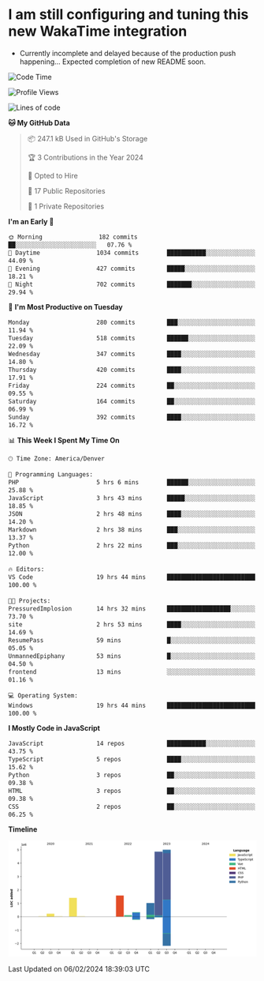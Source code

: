 # I am still configuring and tuning this new WakaTime integration
- Currently incomplete and delayed because of the production push happening... Expected completion of new README soon.
<!--START_SECTION:waka-->
![Code Time](http://img.shields.io/badge/Code%20Time-476%20hrs%202%20mins-blue)

![Profile Views](http://img.shields.io/badge/Profile%20Views-0-blue)

![Lines of code](https://img.shields.io/badge/From%20Hello%20World%20I%27ve%20Written-14.5%20million%20lines%20of%20code-blue)

**🐱 My GitHub Data** 

> 📦 247.1 kB Used in GitHub's Storage 
 > 
> 🏆 3 Contributions in the Year 2024
 > 
> 💼 Opted to Hire
 > 
> 📜 17 Public Repositories 
 > 
> 🔑 1 Private Repositories 
 > 
**I'm an Early 🐤** 

```text
🌞 Morning                182 commits         ██░░░░░░░░░░░░░░░░░░░░░░░   07.76 % 
🌆 Daytime                1034 commits        ███████████░░░░░░░░░░░░░░   44.09 % 
🌃 Evening                427 commits         █████░░░░░░░░░░░░░░░░░░░░   18.21 % 
🌙 Night                  702 commits         ███████░░░░░░░░░░░░░░░░░░   29.94 % 
```
📅 **I'm Most Productive on Tuesday** 

```text
Monday                   280 commits         ███░░░░░░░░░░░░░░░░░░░░░░   11.94 % 
Tuesday                  518 commits         ██████░░░░░░░░░░░░░░░░░░░   22.09 % 
Wednesday                347 commits         ████░░░░░░░░░░░░░░░░░░░░░   14.80 % 
Thursday                 420 commits         ████░░░░░░░░░░░░░░░░░░░░░   17.91 % 
Friday                   224 commits         ██░░░░░░░░░░░░░░░░░░░░░░░   09.55 % 
Saturday                 164 commits         ██░░░░░░░░░░░░░░░░░░░░░░░   06.99 % 
Sunday                   392 commits         ████░░░░░░░░░░░░░░░░░░░░░   16.72 % 
```


📊 **This Week I Spent My Time On** 

```text
🕑︎ Time Zone: America/Denver

💬 Programming Languages: 
PHP                      5 hrs 6 mins        ██████░░░░░░░░░░░░░░░░░░░   25.88 % 
JavaScript               3 hrs 43 mins       █████░░░░░░░░░░░░░░░░░░░░   18.85 % 
JSON                     2 hrs 48 mins       ████░░░░░░░░░░░░░░░░░░░░░   14.20 % 
Markdown                 2 hrs 38 mins       ███░░░░░░░░░░░░░░░░░░░░░░   13.37 % 
Python                   2 hrs 22 mins       ███░░░░░░░░░░░░░░░░░░░░░░   12.00 % 

🔥 Editors: 
VS Code                  19 hrs 44 mins      █████████████████████████   100.00 % 

🐱‍💻 Projects: 
PressuredImplosion       14 hrs 32 mins      ██████████████████░░░░░░░   73.70 % 
site                     2 hrs 53 mins       ████░░░░░░░░░░░░░░░░░░░░░   14.69 % 
ResumePass               59 mins             █░░░░░░░░░░░░░░░░░░░░░░░░   05.05 % 
UnmannedEpiphany         53 mins             █░░░░░░░░░░░░░░░░░░░░░░░░   04.50 % 
frontend                 13 mins             ░░░░░░░░░░░░░░░░░░░░░░░░░   01.16 % 

💻 Operating System: 
Windows                  19 hrs 44 mins      █████████████████████████   100.00 % 
```

**I Mostly Code in JavaScript** 

```text
JavaScript               14 repos            ███████████░░░░░░░░░░░░░░   43.75 % 
TypeScript               5 repos             ████░░░░░░░░░░░░░░░░░░░░░   15.62 % 
Python                   3 repos             ██░░░░░░░░░░░░░░░░░░░░░░░   09.38 % 
HTML                     3 repos             ██░░░░░░░░░░░░░░░░░░░░░░░   09.38 % 
CSS                      2 repos             ██░░░░░░░░░░░░░░░░░░░░░░░   06.25 % 
```



**Timeline**

![Lines of Code chart](https://raw.githubusercontent.com/certifiedbice/certifiedbice/main/assets/bar_graph.png)


 Last Updated on 06/02/2024 18:39:03 UTC
<!--END_SECTION:waka-->
